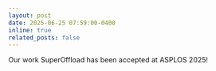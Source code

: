 ```yaml
---
layout: post
date: 2025-06-25 07:59:00-0400
inline: true
related_posts: false
---
```


Our work SuperOffload has been accepted at ASPLOS 2025!
